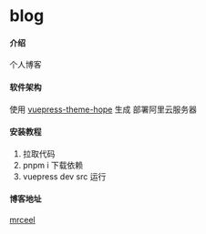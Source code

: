 # blog

#### 介绍
个人博客

#### 软件架构
使用 [vuepress-theme-hope](https://theme-hope.vuejs.press/zh/) 生成 
部署阿里云服务器


#### 安装教程

1.  拉取代码
2.  pnpm i   下载依赖
3.  vuepress dev src  运行



#### 博客地址
[mrceel](http://www.cc.ceel.vip/)

